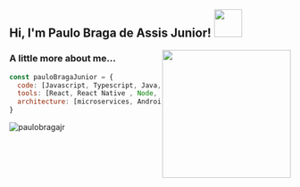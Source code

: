 <h2> Hi, I'm Paulo Braga de Assis Junior! <img src="https://media.giphy.com/media/llarwdtFqG63IlqUR1/giphy.gif" width="50"></h2>
<img align='right' src="https://media.giphy.com/media/ZVik7pBtu9dNS/giphy.gif" width="230">
<p>

</em></p>

### A little more about me...  

```javascript
const pauloBragaJunior = {
  code: [Javascript, Typescript, Java, Kotlin, Swift, HTML, CSS],
  tools: [React, React Native , Node, Angular , Spring],
  architecture: [microservices, Android, IOS],
}
```

<p><img align="left" src="https://github-readme-stats.vercel.app/api/top-langs?username=paulobragajr&show_icons=true&locale=en&layout=compact" alt="paulobragajr" /></p>
